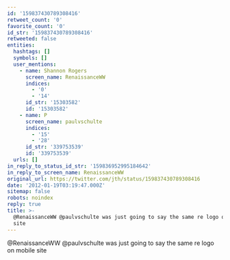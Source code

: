 ```yaml
---
id: '159837430789308416'
retweet_count: '0'
favorite_count: '0'
id_str: '159837430789308416'
retweeted: false
entities:
  hashtags: []
  symbols: []
  user_mentions:
    - name: Shannon Rogers
      screen_name: RenaissanceWW
      indices:
        - '0'
        - '14'
      id_str: '15303582'
      id: '15303582'
    - name: P
      screen_name: paulvschulte
      indices:
        - '15'
        - '28'
      id_str: '339753539'
      id: '339753539'
  urls: []
in_reply_to_status_id_str: '159836952995184642'
in_reply_to_screen_name: RenaissanceWW
original_url: https://twitter.com/jth/status/159837430789308416
date: '2012-01-19T03:19:47.000Z'
sitemap: false
robots: noindex
reply: true
title: >-
  @RenaissanceWW @paulvschulte was just going to say the same re logo on mobile
  site
---
```


@RenaissanceWW @paulvschulte was just going to say the same re logo on mobile site